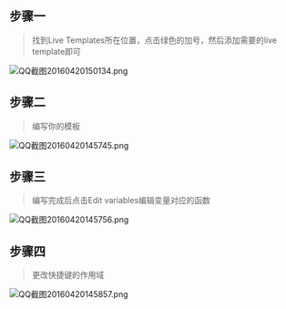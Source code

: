 ## 步骤一
> 找到Live Templates所在位置，点击绿色的加号，然后添加需要的live template即可

![QQ截图20160420150134.png](https://ooo.0o0.ooo/2016/04/20/57172a82be581.png)

## 步骤二
> 编写你的模板

![QQ截图20160420145745.png](https://ooo.0o0.ooo/2016/04/20/57172a963b577.png)
## 步骤三
> 编写完成后点击Edit variables编辑变量对应的函数

![QQ截图20160420145756.png](https://ooo.0o0.ooo/2016/04/20/57172af20075c.png)

## 步骤四
> 更改快捷键的作用域

![QQ截图20160420145857.png](https://ooo.0o0.ooo/2016/04/20/57172b185d7ac.png)